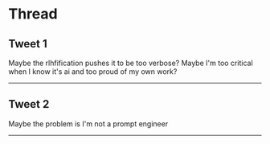 # Thread

## Tweet 1

Maybe the rlhfification pushes it to be too verbose? Maybe I'm too critical when I know it's ai and too proud of my own work?

---

## Tweet 2

Maybe the problem is I'm not a prompt engineer

---

